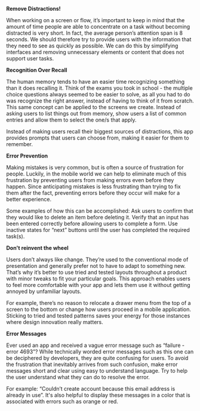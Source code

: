 **Remove Distractions!**     

When working on a screen or flow, it’s important to keep in mind that the amount of time people are able to concentrate on a task without becoming distracted is very short. In fact, the average person’s attention span is 8 seconds. We should therefore try to provide users with the information that they need to see as quickly as possible. We can do this by simplifying interfaces and removing unnecessary elements or content that does not support user tasks.     

**Recognition Over Recall**      

The human memory tends to have an easier time recognizing something than it does recalling it. Think of the exams you took in school - the multiple choice questions always seemed to be easier to solve, as all you had to do was recognize the right answer, instead of having to think of it from scratch. This same concept can be applied to the screens we create. Instead of asking users to list things out from memory, show users a list of common entries and allow them to select the one/s that apply.     

Instead of making users recall their biggest sources of distractions, this app provides prompts that users can choose from, making it easier for them to remember.

**Error Prevention**      

Making mistakes is very common, but is often a source of frustration for people. Luckily, in the mobile world we can help to eliminate much of this frustration by preventing users from making errors even before they happen. Since anticipating mistakes is less frustrating than trying to fix them after the fact, preventing errors before they occur will make for a better experience.   

Some examples of how this can be accomplished:
Ask users to confirm that they would like to delete an item before deleting it.
Verify that an input has been entered correctly before allowing users to complete a form.
Use inactive states for “next” buttons until the user has completed the required task(s).      

**Don't reinvent the wheel**    

Users don’t always like change. They’re used to the conventional mode of presentation and generally prefer not to have to adapt to something new. That’s why it’s better to use tried and tested layouts throughout a product with minor tweaks to fit your particular goals. This approach enables users to feel more comfortable with your app and lets them use it without getting annoyed by unfamiliar layouts.     

For example, there’s no reason to relocate a drawer menu from the top of a screen to the bottom or change how users proceed in a mobile application. Sticking to tried and tested patterns saves your energy for those instances where design innovation really matters.    

**Error Messages**     

Ever used an app and received a vague error message such as “failure - error 4693”? While technically worded error messages such as this one can be deciphered by developers, they are quite confusing for users. To avoid the frustration that inevitably arrives from such confusion, make error messages short and clear using easy to understand language. Try to help the user understand what they can do to resolve the error.     

For example: “Couldn’t create account because this email address is already in use”. It's also helpful to display these messages in a color that is associated with errors such as orange or red.


